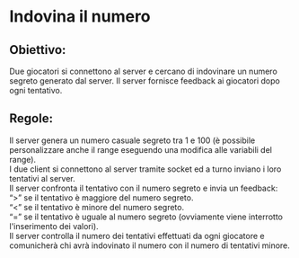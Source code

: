 # Indovina il numero
## Obiettivo: 
Due giocatori si connettono al server e cercano di indovinare un numero segreto generato dal server. Il server fornisce feedback ai giocatori dopo ogni tentativo.
## Regole:
Il server genera un numero casuale segreto tra 1 e 100 (è possibile personalizzare anche il range eseguendo una modifica alle variabili del range).  
I due client si connettono al server tramite socket ed a turno inviano i loro tentativi al server.  
Il server confronta il tentativo con il numero segreto e invia un feedback:  
“>” se il tentativo è maggiore del numero segreto.  
“<” se il tentativo è minore del numero segreto.  
“=” se il tentativo è uguale al numero segreto (ovviamente viene interrotto l'inserimento dei valori).  
Il server controlla il numero dei tentativi effettuati da ogni giocatore e comunicherà chi avrà indovinato il numero con il numero di tentativi minore.  

